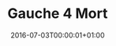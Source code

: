 ---
title: "Gauche 4 Mort"
date: 2016-07-03T00:00:01+01:00
refurl: "https://amzn.to/2Cfdnbw"
originaltitle: "Left 4 Dead"
---